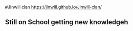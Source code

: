#Jinwiil clan 
https://jinwiil.github.io/Jinwiil-clan/
<h2 style:"color:red"> Still on School getting new knowledgeh</h2>
